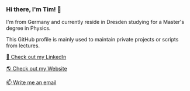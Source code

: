 ### Hi there, I'm Tim! 👋

I'm from Germany and currently reside in Dresden studying for a Master's degree in Physics.

This GitHub profile is mainly used to maintain private projects or scripts from lectures.

[🚀 Check out my LinkedIn](https://de.linkedin.com/in/tim-pokart "Tim's LinkedIn")

[🌎 Check out my Website](https://timpokart.de "Tim's Homepage")

[📫 Write me an email](mailto:tipfom@hotmail.de?subject=GitHub%20Contact)

